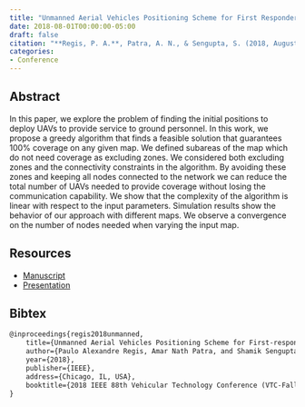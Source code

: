 ```yaml
---
title: "Unmanned Aerial Vehicles Positioning Scheme for First Responders in a Dynamic Area of Interest"
date: 2018-08-01T00:00:00-05:00
draft: false
citation: "**Regis, P. A.**, Patra, A. N., & Sengupta, S. (2018, August). Unmanned aerial vehicles positioning scheme for first-responders in a dynamic area of interest. In 2018 IEEE 88th Vehicular Technology Conference (VTC-Fall) (pp. 1-5). IEEE."
categories:
- Conference
---
```


## Abstract
In this paper, we explore the problem of finding the initial positions to deploy UAVs to provide service to ground personnel. In this work, we propose a greedy algorithm that finds a feasible solution that guarantees 100% coverage on any given map. We defined subareas of the map which do not need coverage as excluding zones. We considered both excluding zones and the connectivity constraints in the algorithm. By avoiding these zones and keeping all nodes connected to the network we can reduce the total number of UAVs needed to provide coverage without losing the communication capability. We show that the complexity of the algorithm is linear with respect to the input parameters. Simulation results show the behavior of our approach with different maps. We observe a convergence on the number of nodes needed when varying the input map.

## Resources
- [Manuscript](resources/vtc_18fall.pdf)
- [Presentation](resources/vtc_18fall.pptx)

## Bibtex
```latex
@inproceedings{regis2018unmanned,
    title={Unmanned Aerial Vehicles Positioning Scheme for First-responders in a Dynamic Area of Interest},
    author={Paulo Alexandre Regis, Amar Nath Patra, and Shamik Sengupta},
    year={2018},
    publisher={IEEE},
    address={Chicago, IL, USA},
    booktitle={2018 IEEE 88th Vehicular Technology Conference (VTC-Fall)},
}
```